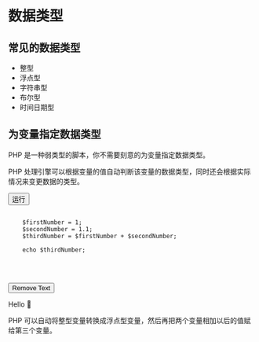 # 数据类型

## 常见的数据类型

- 整型
- 浮点型
- 字符串型
- 布尔型
- 时间日期型

## 为变量指定数据类型

PHP 是一种弱类型的脚本，你不需要刻意的为变量指定数据类型。

PHP 处理引擎可以根据变量的值自动判断该变量的数据类型，同时还会根据实际情况来变更数据的类型。

<button class="btn" x-data x-on:click="$refs.code.remove()">运行</button>

<pre  x-data x-ref="code">
<code class="language-PHP mb-4">
    $firstNumber = 1;
    $secondNumber = 1.1;
    $thirdNumber = $firstNumber + $secondNumber;

    echo $thirdNumber;
</code>
</pre>

<pre x-data x-show="$store.runner_result != ''">
<code x-html="$store.runner_result" class="mt-2"></code>
</pre>

<div>
<button x-data x-on:click="$refs.text.remove()">Remove Text</button>

<span x-data x-ref="text">Hello 👋</span></div>

PHP 可以自动将整型变量转换成浮点型变量，然后再把两个变量相加以后的值赋给第三个变量。

<script>
window.document.addEventListener('alpine:init', () => {
    Alpine.store('runner_result', '')
})

Alpine.start()
</script>
